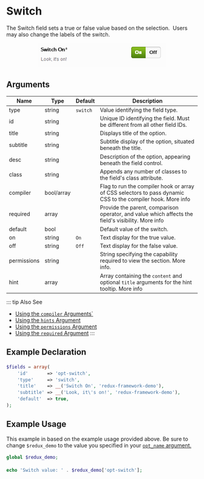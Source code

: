 # Switch

The Switch field sets a true or false value based on the selection.  Users may also change the labels of the switch.

<span style="display:block;text-align:center">![](./img/switch.png)</span>

## Arguments
|Name|Type|Default|Description|
|--- |--- |--- |--- |
|type|string|`switch`|Value identifying the field type.|
|id|string||Unique ID identifying the field. Must be different from all other field IDs.|
|title|string||Displays title of the option.|
|subtitle|string||Subtitle display of the option, situated beneath the title.|
|desc|string||Description of the option, appearing beneath the field control.|
|class|string||Appends any number of classes to the field's class attribute.|
|compiler|bool/array||Flag to run the compiler hook or array of CSS selectors to pass dynamic CSS to the compiler hook.  More info|
|required|array||Provide the parent, comparison operator, and value which affects the field's visibility.  More info|
|default|bool||Default value of the switch.|
|on|string|`On`|Text display for the true value.|
|off|string|`Off`|Text display for the false value.|
|permissions|string||String specifying the capability required to view the section.   More info.|
|hint|array||Array containing the `content` and optional `title` arguments for the hint tooltip.  More info|


::: tip Also See
- [Using the `compiler` Arguments`](../guide/the-compiler-argument.md)
- [Using the `hints` Argument](../guide/the-hints-argument.md)
- [Using the `permissions` Argument](../guide/the-permissions-argument.md)
- [Using the `required` Argument](../guide/using-the-required-argument.md)
:::

## Example Declaration
```php
$fields = array(
    'id'       => 'opt-switch',
    'type'     => 'switch', 
    'title'    => __('Switch On', 'redux-framework-demo'),
    'subtitle' => __('Look, it\'s on!', 'redux-framework-demo'),
    'default'  => true,
);
```

## Example Usage
This example in based on the example usage provided above. Be sure to change `$redux_demo` to the value you specified in your <a title="opt_name" href="/redux-framework/arguments/opt_name/">`opt_name` argument.</a>

```php
global $redux_demo;

echo 'Switch value: ' . $redux_demo['opt-switch'];
```

